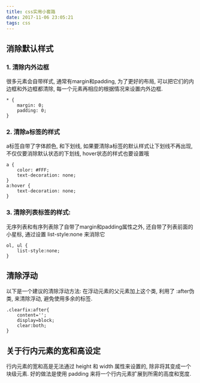 ```yaml
---
title: css实用小套路
date: 2017-11-06 23:05:21
tags: css
---
```

## 消除默认样式
### 1. 清除内外边框
很多元素会自带样式, 通常有margin和padding, 为了更好的布局, 可以把它们的内边框和外边框都清除, 每一个元素再相应的根据情况来设置内外边框.

    * {
        margin: 0;
        padding: 0;
    }
### 2. 清除a标签的样式
a标签自带了字体颜色, 和下划线, 如果要清除a标签的默认样式让下划线不再出现, 不仅仅要消除默认状态的下划线, hover状态的样式也要设置哦

    a {
        color: #FFF;
        text-decoration: none;
    }
    a:hover {
        text-decoration: none;
    }
### 3. 清除列表标签的样式:
无序列表和有序列表除了自带了margin和padding属性之外, 还自带了列表前面的小星标, 通过设置 list-style:none 来消除它

    ol, ul {
        list-style:none;
    }
## 清除浮动
以下是一个建议的清除浮动方法: 在浮动元素的父元素加上这个类, 利用了 :after伪类, 来清除浮动, 避免使用多余的标签.

    .clearfix:after{
        content='';
        display=block;
        clear:both;
    }
## 关于行内元素的宽和高设定
行内元素的宽和高是无法通过 height 和 width 属性来设置的, 除非将其变成一个块级元素.
好的做法是使用 padding 来将一个行内元素扩展到所需的高度和宽度.

